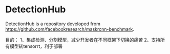 # DetectionHub
DetectionHub is a repository developed from https://github.com/facebookresearch/maskrcnn-benchmark. 

目的：
1、集成检测、分割模型，减少开发者在不同框架下切换的痛苦
2、支持所有模型转tensorrt，利于部署


